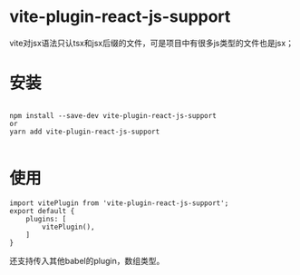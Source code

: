 # vite-plugin-react-js-support
vite对jsx语法只认tsx和jsx后缀的文件，可是项目中有很多js类型的文件也是jsx；

# 安装
```

npm install --save-dev vite-plugin-react-js-support
or
yarn add vite-plugin-react-js-support


```
# 使用
```
import vitePlugin from 'vite-plugin-react-js-support';
export default {
    plugins: [
        vitePlugin(),
    ]
}

```

还支持传入其他babel的plugin，数组类型。